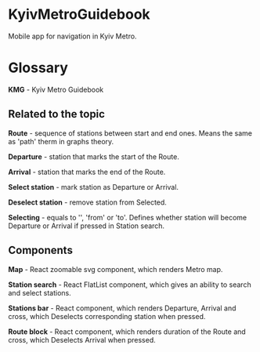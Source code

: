 # KyivMetroGuidebook
Mobile app for navigation in Kyiv Metro.

# Glossary
**KMG** - Kyiv Metro Guidebook

## Related to the topic
**Route** - sequence of stations between start and end ones. Means the same as 'path' therm in graphs theory.

**Departure** - station that marks the start of the Route.

**Arrival** - station that marks the end of the Route.

**Select station** - mark station as Departure or Arrival.

**Deselect station** - remove station from Selected.

**Selecting** - equals to '', 'from' or 'to'. Defines whether station will become Departure or Arrival if pressed in Station search.


## Components
**Map** - React zoomable svg component, which renders Metro map.

**Station search** - React FlatList component, which gives an ability to search and select stations.

**Stations bar** - React component, which renders Departure, Arrival and cross, which Deselects corresponding station when pressed.

**Route block** - React component, which renders duration of the Route and cross, which Deselects Arrival when pressed.

